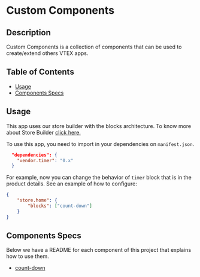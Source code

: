 # Custom Components

## Description

Custom Components is a collection of components that can be used to create/extend others VTEX apps.

## Table of Contents

-   [Usage](#usage)
-   [Components Specs](#components-specs)

## Usage

This app uses our store builder with the blocks architecture. To know more about Store Builder [click here.](https://help.vtex.com/en/tutorial/understanding-storebuilder-and-stylesbuilder#structuring-and-configuring-our-store-with-object-object)

To use this app, you need to import in your dependencies on `manifest.json`.

```json
  "dependencies": {
    "vendor.timer": "0.x"
  }
```

For example, now you can change the behavior of `timer` block that is in the product details. See an example of how to configure:

```json
{
    "store.home": {
        "blocks": ["count-down"]
    }
}
```

## Components Specs

Below we have a README for each component of this project that explains how to use them.

-   [count-down](CountDown.md)
